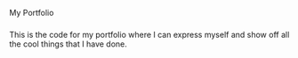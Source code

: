 My Portfolio
###

This is the code for my portfolio where I can express myself and show off all the cool things that I have done.
